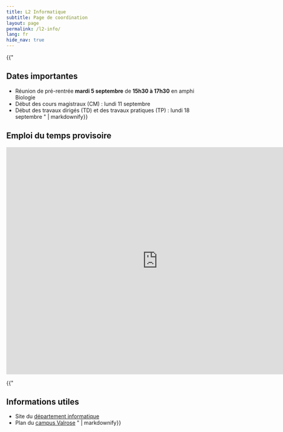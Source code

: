 ```yaml
---
title: L2 Informatique
subtitle: Page de coordination
layout: page
permalink: /l2-info/
lang: fr
hide_nav: true
---
```


<section>
</section>

<section class="highlight">

{{"
# Dates importantes

- Réunion de pré-rentrée **mardi 5 septembre** de **15h30 à 17h30** en amphi Biologie
- Début des cours magistraux (CM) : lundi 11 septembre
- Début des travaux dirigés (TD) et des travaux pratiques (TP) : lundi 18 septembre
" | markdownify}}
</section>

<section>

<h1>Emploi du temps provisoire</h1>

<iframe src="https://calendar.google.com/calendar/embed?height=600&wkst=2&bgcolor=%23ffffff&ctz=Europe%2FParis&title=L2%20Informatique&mode=WEEK&src=ZGNhMWYzNWM2NWZjNDQzMzM3ODQ1MTRhNzZjN2VhYjYxNDQzMGM3NWM1ODJmYmI2MTY2YTczZmVmZGQ3ZjNlZEBncm91cC5jYWxlbmRhci5nb29nbGUuY29t&src=MTRkOGQ4MjQxYzY1NDc1YWVhMDBjMDlmOTZlMjU4YWZjMWI4M2YxODEyZmY1MzZiNDFmMjJhNDFlNGVkNTA1MEBncm91cC5jYWxlbmRhci5nb29nbGUuY29t&src=MWNhYjllYmM0MmNkN2Q0NTQ3ZDkzM2I2NDhkZjc0ODFmMDQ0MWE1ZTQ3YmQ2Yzc3M2IyZGUxZDMxMTM4MjYzOEBncm91cC5jYWxlbmRhci5nb29nbGUuY29t&src=OGQxOTE1ZTg4NjI2M2YyMGExMjllMjVmYTcyYjg3ZTZkMWNmZDAxMzg4ZTNkN2I1MWEyMDI3NTcyZTI1NzRiZkBncm91cC5jYWxlbmRhci5nb29nbGUuY29t&src=YmQwYjg2NzQ5MWMyZWFlMGNlMjY2NjZjN2YzOWVlOWE1NGQ5NmIxMDdhNDVhYWVlODg4MTJjYTljNzMyMjE4MEBncm91cC5jYWxlbmRhci5nb29nbGUuY29t&src=ZjI3MzQ3MmFhNGMyYWI0OTlmZjAwMzE5Nzk3MTAwM2E5NDJhYTkzMTQ5MzljNzdkMjE0MmMxZWQ2ZmU3ZThhN0Bncm91cC5jYWxlbmRhci5nb29nbGUuY29t&src=N2M5MTQ3YzAyNmM3ODcwM2E5YjNhYjg1NzQxZTY2MzQ0MjkxNzU0MGM1OWFkNDkyNjFjNTkyMTE2ODRmNmJkNUBncm91cC5jYWxlbmRhci5nb29nbGUuY29t&src=OGZmOTgwNWYwNjU3NzNkMzM1MzUwNWRiOTFmODIwY2UyZWQyZjZmNTU0ZDUwNjI4OGI2ZWQ1MWNhODdlYzdhMEBncm91cC5jYWxlbmRhci5nb29nbGUuY29t&src=ZTI5ZTUyZDVkZTZhOGQ3NDcxOThjNTBlYzAxNTg4ZmU3MmRmODcxYjk1YWE1OTIyMDQ5MDZlNWU2Y2Y2YWFkY0Bncm91cC5jYWxlbmRhci5nb29nbGUuY29t&src=MzQ1MzNjYmE0YzVmMTNjMDhkNDdkNWI1YWU3YTEzMmI1M2Y2MDMxMjBhZjIwZTRiY2JkZmZmZWYyNmRlMjUyZEBncm91cC5jYWxlbmRhci5nb29nbGUuY29t&src=MDQ2NGJlOTA0NzFmNWY5OGYzNzdhY2VjODFhZDkxMThiZjIyNTE5YzQ5YmFmNzk5MDZhMmE1MTgyY2JkMmY3ZkBncm91cC5jYWxlbmRhci5nb29nbGUuY29t&src=ZnIuZnJlbmNoI2hvbGlkYXlAZ3JvdXAudi5jYWxlbmRhci5nb29nbGUuY29t&color=%239E69AF&color=%23039BE5&color=%23009688&color=%23E4C441&color=%234285F4&color=%233F51B5&color=%23E4C441&color=%2333B679&color=%23D81B60&color=%23EF6C00&color=%23F09300&color=%23A79B8E" width="800" height="600" frameborder="0" scrolling="no" ></iframe>

</section>

<section class="highlight">

{{"
# Informations utiles

- Site du [département informatique](https://upinfo.univ-cotedazur.fr/)
- Plan du [campus Valrose](https://i3s.unice.fr/~mpelleau/ressources/planValrose.pdf)
" | markdownify}}
</section>